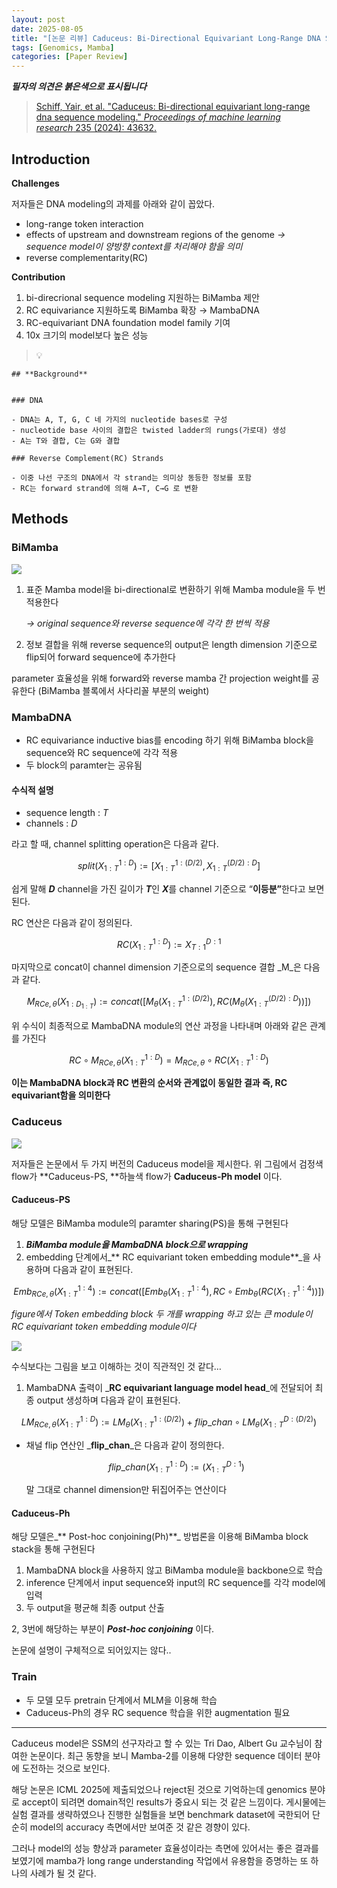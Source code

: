 ```yaml
---
layout: post
date: 2025-08-05
title: "[논문 리뷰] Caduceus: Bi-Directional Equivariant Long-Range DNA Sequence Modeling"
tags: [Genomics, Mamba]
categories: [Paper Review]
---
```


<span class="notion-red">_**필자의 의견은 붉은색으로 표시됩니다**_</span>


> [Schiff, Yair, et al. "Caduceus: Bi-directional equivariant long-range dna sequence modeling." ](https://pmc.ncbi.nlm.nih.gov/articles/PMC12189541/)[_Proceedings of machine learning research_](https://pmc.ncbi.nlm.nih.gov/articles/PMC12189541/)[ 235 (2024): 43632.](https://pmc.ncbi.nlm.nih.gov/articles/PMC12189541/)



## Introduction


**Challenges**


저자들은 DNA modeling의 과제를 아래와 같이 꼽았다.

- long-range token interaction
- effects of upstream and downstream regions of the genome 
_→ sequence model이 양방향 context를 처리해야 함을 의미_
- reverse complementarity(RC)

**Contribution**

1. bi-direcrional sequence modeling 지원하는 BiMamba 제안
1. RC equivariance 지원하도록 BiMamba 확장 → MambaDNA
1. RC-equivariant DNA foundation model family 기여
1. 10x 크기의 model보다 높은 성능

> 💡 


	## **Background**


	### DNA

	- DNA는 A, T, G, C 네 가지의 nucleotide bases로 구성
	- nucleotide base 사이의 결합은 twisted ladder의 rungs(가로대) 생성
	- A는 T와 결합, C는 G와 결합

	### Reverse Complement(RC) Strands

	- 이중 나선 구조의 DNA에서 각 strand는 의미상 동등한 정보를 포함
	- RC는 forward strand에 의해 A→T, C→G 로 변환


## Methods



### BiMamba


![](https://prod-files-secure.s3.us-west-2.amazonaws.com/542b861c-36a8-4051-84e5-8804b6728dba/2c247d59-7815-4980-99f0-8f0d21f445a7/image.png?X-Amz-Algorithm=AWS4-HMAC-SHA256&X-Amz-Content-Sha256=UNSIGNED-PAYLOAD&X-Amz-Credential=ASIAZI2LB466V5TFARJV%2F20250921%2Fus-west-2%2Fs3%2Faws4_request&X-Amz-Date=20250921T022327Z&X-Amz-Expires=3600&X-Amz-Security-Token=IQoJb3JpZ2luX2VjEIL%2F%2F%2F%2F%2F%2F%2F%2F%2F%2FwEaCXVzLXdlc3QtMiJHMEUCIQCWe4GSzmcQPWwXnqQTfNa0SmzxCf4%2B7JqwaVvbQOd6lQIgSwAT09PhkAB7t%2BWL4dTzOweos1WrDPr19TESfaH%2FSg0qiAQI%2B%2F%2F%2F%2F%2F%2F%2F%2F%2F%2F%2FARAAGgw2Mzc0MjMxODM4MDUiDCK0G1rxv9SnUE9zHSrcA%2FUy%2FVbyur1ynv6cfkWBAiexZkFzAoypsFrBQa5plYfuMBhnQu8VGXFUD1wreC0QG3sTR8PiDNafcfDCJVJozbovsw6k%2BaI0d8S%2BxsaGHtBM08maek%2FWJSVXozwkafsqmSv0b1Tn9VoBX95o7RvsvbjTdELmPjDsOoh9QxmOGBi8hfhkoJYG1rPemxuMPC1%2BbER907bWQ7H9PXlki7av96aTWUpZYQ8IGv8lUTpeUvBlfUAz5fhznnSeptcI7Ua5fnGYUDKPAEiQcj00j8SGob65aQgC0QGq0VBR9xV2EkSeQ4ETa6ktPjaw5GhNkKk%2FmbFLmozL5cAeRcrYKi1yhpNPpTXlHWgVeci5N4Pf79c2SGU8%2FnqFG%2F8LXkTG1mQFVFHOgqZpqJQqYf2C82nmAO60vQ%2FXYhuMD8OLbCTpPm9fGxPGFwllb%2FWfKsaaYGEj2NZlclvd0PFdcpQup3bCFPVKVRxjqAxEJuqwRKURN05DFgz9nM%2FJgzZsopM%2BvyX8OY9nbUa4gFE24m%2BesiWChs5%2FyNz646oq6I1sXdQbBEdFJ86iK%2BFnxw53Cyjuy14CLtFCR%2FpmxI%2BSQ0O5aHg2TTWeLV2pJgThKdNNTPcHFDpKYCcz1jt2UmgTRP2FMNK8vcYGOqUBq2LS8DD%2FaUSndMAAwElEJTjU0NwEaIv73BqYw%2F63yJu4%2Fpb%2FaxlSEh7ngBhPnkPswvKqwGyUj7Jraeabzr9fUCm8EuXALkqoHfiUT9AWgVEmpSfDJiUR0%2BOdoPg5umDGscUfAzN0Q%2FyNWAYStRJ8UBG04GePq%2BFNSHGyIVjVWMMWDWA5QtS3XY6nqGO3wOmJYsMl1hpN27AC6sXTEiV8ZEecPuGQ&X-Amz-Signature=b34e6f7b7222e787a03fc400406be90860805544ee5e06c2aa0296f893a74b2d&X-Amz-SignedHeaders=host&x-amz-checksum-mode=ENABLED&x-id=GetObject)

1. 표준 Mamba model을 bi-directional로 변환하기 위해 Mamba module을 두 번 적용한다

	_→ original sequence와 reverse sequence에 각각 한 번씩 적용_

1. 정보 결합을 위해 reverse sequence의 output은 length dimension 기준으로 flip되어 forward sequence에 추가한다

parameter 효율성을 위해 forward와 reverse mamba 간 projection weight를 공유한다 (BiMamba 블록에서 사다리꼴 부분의 weight)



### MambaDNA

- RC equivariance inductive bias를 encoding 하기 위해 BiMamba block을 sequence와 RC sequence에 각각 적용
- 두 block의 paramter는 공유됨


#### 수식적 설명

- sequence length : _T_
- channels : _D_

라고 할 때,  channel splitting operation은 다음과 같다.


$$
split(X^{1:D}_{1:T}):=[X^{1:(D/2)}_{1:T},X^{(D/2):D}_{1:T}]
$$


<span class="notion-red">쉽게 말해 </span><span class="notion-red">_**D**_</span><span class="notion-red"> channel을 가진 길이가 </span><span class="notion-red">_**T**_</span><span class="notion-red">인 </span><span class="notion-red">_**X**_</span><span class="notion-red">를 channel 기준으로 “</span><span class="notion-red">**이등분”**</span><span class="notion-red">한다고 보면 된다.</span>


RC 연산은 다음과 같이 정의된다.


$$
RC(X^{1:D}_{1:T}):=X^{D:1}_{T:1}
$$


마지막으로 concat이 channel dimension 기준으로의 sequence 결합 _M_은 다음과 같다.


$$
M_{RCe,\theta}(X_{1:D_{1:T}}):=concat([M_{\theta}(X^{1:(D/2)}_{1:T}),RC(M_{\theta}(X^{(D/2):D}_{1:T}))])
$$


위 수식이 최종적으로 MambaDNA module의 연산 과정을 나타내며 아래와 같은 관계를 가진다


$$
RC\circ M_{RCe,\theta}(X^{1:D}_{1:T}) = M_{RCe,\theta} \circ RC(X^{1:D}_{1:T})
$$


**이는 MambaDNA block과 RC 변환의 순서와 관계없이 동일한 결과 즉, RC equivariant함을 의미한다**



### Caduceus


![](https://prod-files-secure.s3.us-west-2.amazonaws.com/542b861c-36a8-4051-84e5-8804b6728dba/f94a60d7-8145-473b-aef9-7c68d3ec604a/image.png?X-Amz-Algorithm=AWS4-HMAC-SHA256&X-Amz-Content-Sha256=UNSIGNED-PAYLOAD&X-Amz-Credential=ASIAZI2LB466V5TFARJV%2F20250921%2Fus-west-2%2Fs3%2Faws4_request&X-Amz-Date=20250921T022327Z&X-Amz-Expires=3600&X-Amz-Security-Token=IQoJb3JpZ2luX2VjEIL%2F%2F%2F%2F%2F%2F%2F%2F%2F%2FwEaCXVzLXdlc3QtMiJHMEUCIQCWe4GSzmcQPWwXnqQTfNa0SmzxCf4%2B7JqwaVvbQOd6lQIgSwAT09PhkAB7t%2BWL4dTzOweos1WrDPr19TESfaH%2FSg0qiAQI%2B%2F%2F%2F%2F%2F%2F%2F%2F%2F%2F%2FARAAGgw2Mzc0MjMxODM4MDUiDCK0G1rxv9SnUE9zHSrcA%2FUy%2FVbyur1ynv6cfkWBAiexZkFzAoypsFrBQa5plYfuMBhnQu8VGXFUD1wreC0QG3sTR8PiDNafcfDCJVJozbovsw6k%2BaI0d8S%2BxsaGHtBM08maek%2FWJSVXozwkafsqmSv0b1Tn9VoBX95o7RvsvbjTdELmPjDsOoh9QxmOGBi8hfhkoJYG1rPemxuMPC1%2BbER907bWQ7H9PXlki7av96aTWUpZYQ8IGv8lUTpeUvBlfUAz5fhznnSeptcI7Ua5fnGYUDKPAEiQcj00j8SGob65aQgC0QGq0VBR9xV2EkSeQ4ETa6ktPjaw5GhNkKk%2FmbFLmozL5cAeRcrYKi1yhpNPpTXlHWgVeci5N4Pf79c2SGU8%2FnqFG%2F8LXkTG1mQFVFHOgqZpqJQqYf2C82nmAO60vQ%2FXYhuMD8OLbCTpPm9fGxPGFwllb%2FWfKsaaYGEj2NZlclvd0PFdcpQup3bCFPVKVRxjqAxEJuqwRKURN05DFgz9nM%2FJgzZsopM%2BvyX8OY9nbUa4gFE24m%2BesiWChs5%2FyNz646oq6I1sXdQbBEdFJ86iK%2BFnxw53Cyjuy14CLtFCR%2FpmxI%2BSQ0O5aHg2TTWeLV2pJgThKdNNTPcHFDpKYCcz1jt2UmgTRP2FMNK8vcYGOqUBq2LS8DD%2FaUSndMAAwElEJTjU0NwEaIv73BqYw%2F63yJu4%2Fpb%2FaxlSEh7ngBhPnkPswvKqwGyUj7Jraeabzr9fUCm8EuXALkqoHfiUT9AWgVEmpSfDJiUR0%2BOdoPg5umDGscUfAzN0Q%2FyNWAYStRJ8UBG04GePq%2BFNSHGyIVjVWMMWDWA5QtS3XY6nqGO3wOmJYsMl1hpN27AC6sXTEiV8ZEecPuGQ&X-Amz-Signature=2d38ea3ac16e7188955e070ffdd861b5de6efaf8eaac26535995429023c1d150&X-Amz-SignedHeaders=host&x-amz-checksum-mode=ENABLED&x-id=GetObject)


저자들은 논문에서 두 가지 버전의 Caduceus model을 제시한다. 위 그림에서 검정색 flow가 **Caduceus-PS, **하늘색 flow가 **Caduceus-Ph model** 이다.



#### Caduceus-PS


해당 모델은 BiMamba module의 paramter sharing(PS)을 통해 구현된다

1. _**BiMamba module을 MambaDNA block으로 wrapping**_
1. embedding 단계에서_** RC equivariant token embedding module**_을 사용하며 다음과 같이 표현된다.

$$
Emb_{RCe,\theta}(X^{1:4}_{1:T}):=concat([Emb_{\theta}(X^{1:4}_{1:T}),RC \circ Emb_{\theta}(RC(X^{1:4}_{1:T}))])
$$


_figure에서 Token embedding block 두 개를 wrapping 하고 있는 큰 module이 RC equivariant token embedding module이다_


![](https://prod-files-secure.s3.us-west-2.amazonaws.com/542b861c-36a8-4051-84e5-8804b6728dba/b175e4da-71eb-4e91-8c23-a06dabe673c9/image.png?X-Amz-Algorithm=AWS4-HMAC-SHA256&X-Amz-Content-Sha256=UNSIGNED-PAYLOAD&X-Amz-Credential=ASIAZI2LB466V5TFARJV%2F20250921%2Fus-west-2%2Fs3%2Faws4_request&X-Amz-Date=20250921T022327Z&X-Amz-Expires=3600&X-Amz-Security-Token=IQoJb3JpZ2luX2VjEIL%2F%2F%2F%2F%2F%2F%2F%2F%2F%2FwEaCXVzLXdlc3QtMiJHMEUCIQCWe4GSzmcQPWwXnqQTfNa0SmzxCf4%2B7JqwaVvbQOd6lQIgSwAT09PhkAB7t%2BWL4dTzOweos1WrDPr19TESfaH%2FSg0qiAQI%2B%2F%2F%2F%2F%2F%2F%2F%2F%2F%2F%2FARAAGgw2Mzc0MjMxODM4MDUiDCK0G1rxv9SnUE9zHSrcA%2FUy%2FVbyur1ynv6cfkWBAiexZkFzAoypsFrBQa5plYfuMBhnQu8VGXFUD1wreC0QG3sTR8PiDNafcfDCJVJozbovsw6k%2BaI0d8S%2BxsaGHtBM08maek%2FWJSVXozwkafsqmSv0b1Tn9VoBX95o7RvsvbjTdELmPjDsOoh9QxmOGBi8hfhkoJYG1rPemxuMPC1%2BbER907bWQ7H9PXlki7av96aTWUpZYQ8IGv8lUTpeUvBlfUAz5fhznnSeptcI7Ua5fnGYUDKPAEiQcj00j8SGob65aQgC0QGq0VBR9xV2EkSeQ4ETa6ktPjaw5GhNkKk%2FmbFLmozL5cAeRcrYKi1yhpNPpTXlHWgVeci5N4Pf79c2SGU8%2FnqFG%2F8LXkTG1mQFVFHOgqZpqJQqYf2C82nmAO60vQ%2FXYhuMD8OLbCTpPm9fGxPGFwllb%2FWfKsaaYGEj2NZlclvd0PFdcpQup3bCFPVKVRxjqAxEJuqwRKURN05DFgz9nM%2FJgzZsopM%2BvyX8OY9nbUa4gFE24m%2BesiWChs5%2FyNz646oq6I1sXdQbBEdFJ86iK%2BFnxw53Cyjuy14CLtFCR%2FpmxI%2BSQ0O5aHg2TTWeLV2pJgThKdNNTPcHFDpKYCcz1jt2UmgTRP2FMNK8vcYGOqUBq2LS8DD%2FaUSndMAAwElEJTjU0NwEaIv73BqYw%2F63yJu4%2Fpb%2FaxlSEh7ngBhPnkPswvKqwGyUj7Jraeabzr9fUCm8EuXALkqoHfiUT9AWgVEmpSfDJiUR0%2BOdoPg5umDGscUfAzN0Q%2FyNWAYStRJ8UBG04GePq%2BFNSHGyIVjVWMMWDWA5QtS3XY6nqGO3wOmJYsMl1hpN27AC6sXTEiV8ZEecPuGQ&X-Amz-Signature=8ad0b544e8319e75204424fee450e41ed977b3de715815110d71472db5951a50&X-Amz-SignedHeaders=host&x-amz-checksum-mode=ENABLED&x-id=GetObject)


<span class="notion-red">수식보다는 그림을 보고 이해하는 것이 직관적인 것 같다…</span>

1. MambaDNA 출력이 _**RC equivariant language model head**_에 전달되어 최종 output 생성하며 다음과 같이 표현된다.

$$
LM_{RCe,\theta}(X^{1:D}_{1:T}):= LM_{\theta}(X^{1:(D/2)}_{1:T})+flip\_chan\circ LM_{\theta}(X^{D:(D/2)}_{1:T})
$$

- 채널 flip 연산인 _**flip\_chan**_은 다음과 같이 정의한다.

	$$
	flip\_chan(X^{1:D}_{1:T}):=(X^{D:1}_{1:T})
	$$


	말 그대로 channel dimension만 뒤집어주는 연산이다



#### Caduceus-Ph


해당 모델은_** Post-hoc conjoining(Ph)**_ 방법론을 이용해 BiMamba block stack을 통해 구현된다

1. MambaDNA block을 사용하지 않고 BiMamba module을 backbone으로 학습
1. inference 단계에서 input sequence와 input의 RC sequence를 각각 model에 입력
1. 두 output을 평균해 최종 output 산출

2, 3번에 해당하는 부분이 _**Post-hoc conjoining**_ 이다.


<span class="notion-red">논문에 설명이 구체적으로 되어있지는 않다..</span>



### Train

- 두 모델 모두 pretrain 단계에서 MLM을 이용해 학습
- Caduceus-Ph의 경우 RC sequence 학습을 위한 augmentation 필요

---


<span class="notion-red">Caduceus model은 SSM의 선구자라고 할 수 있는 Tri Dao, Albert Gu 교수님이 참여한 논문이다. 최근 동향을 보니 Mamba-2를 이용해 다양한 sequence 데이터 분야에 도전하는 것으로 보인다.</span>


<span class="notion-red">해당 논문은 ICML 2025에 제출되었으나 reject된 것으로 기억하는데 genomics 분야로 accept이 되려면 domain적인 results가 중요시 되는 것 같은 느낌이다. 게시물에는 실험 결과를 생략하였으나 진행한 실험들을 보면 benchmark dataset에 국한되어 단순히 model의 accuracy 측면에서만 보여준 것 같은 경향이 있다.</span>


<span class="notion-red">그러나 model의 성능 향상과 parameter 효율성이라는 측면에 있어서는 좋은 결과를 보였기에 mamba가 long range understanding 작업에서 유용함을 증명하는 또 하나의 사례가 될 것 같다.</span>

